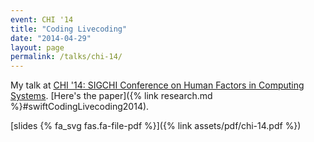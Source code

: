 ```yaml
---
event: CHI '14
title: "Coding Livecoding"
date: "2014-04-29"
layout: page
permalink: /talks/chi-14/
---
```


My talk at [CHI '14: SIGCHI Conference on Human Factors in Computing
Systems](https://chi2014.acm.org). [Here's the paper]({% link
research.md %}#swiftCodingLivecoding2014).

[slides {% fa_svg fas.fa-file-pdf %}]({% link assets/pdf/chi-14.pdf %})
